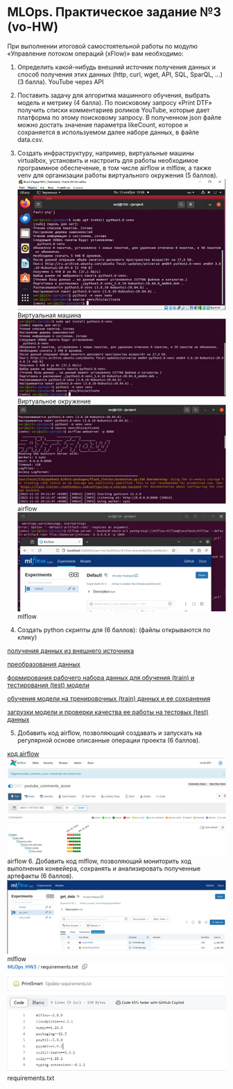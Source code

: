 # MLOps. Практическое задание №3 (vo-HW)
При выполнении итоговой самостоятельной работы по модулю «Управление потоком операций (xFlow)» вам необходимо:

1. Определить какой-нибудь внешний источник получения данных и способ получения этих данных (http, curl, wget, API, SQL, SparQL, ...) (3 балла).
YouTube через API
2. Поставить задачу для алгоритма машинного обучения, выбрать модель и метрику (4 балла).
По поисковому запросу «Print DTF» получить списки комментариев роликов YouTube, которые дает платформа по этому поисковому запросу.
В полученном json файле можно достать значение параметра likeCount, которое и сохраняется в используемом далее наборе данных, в файле data.csv.
3. Создать инфраструктуру, например, виртуальные машины virtualbox, установить и настроить для работы необходимое программное обеспечение, в том числе airflow и mlflow, а также venv для организации работы виртуального окружения (5 баллов).
      <img src="https://github.com/PrintSmart/MLOps_HW3/blob/main/screen/VB.JPG" />
Виртуальная машина
      <img src="https://github.com/PrintSmart/MLOps_HW3/blob/main/screen/venv.JPG" />
Виртуальное окружение
      <img src="https://github.com/PrintSmart/MLOps_HW3/blob/main/screen/af.JPG" />
airflow
      <img src="https://github.com/PrintSmart/MLOps_HW3/blob/main/screen/mlf.JPG" />
mlflow

4. Создать python скрипты для (6 баллов):
(файлы открываются по клику)

[получения данных из внешнего источника](scripts/get_data.py)

[преобразования данных](scripts/process_data.py)

[формирования рабочего набора данных для обучения (train) и тестирования (test) модели](scripts/train_test_split.py)

[обучения модели на тренировочных (train) данных и ее сохранения](scripts/train_model.py)

[загрузки модели и проверки качества ее работы на тестовых (test) данных](scripts/test_model.py)

5. Добавить код airflow, позволяющий создавать и запускать на регулярной основе описанные операции проекта (6 баллов).

[код airflow](scripts/youtube_comments_score.py)
      <img src="https://github.com/PrintSmart/MLOps_HW3/blob/main/screen/airflow.JPG" />
airflow
6. Добавить код mlflow, позволяющий мониторить ход выполнения конвейера, сохранять и анализировать полученные артефакты (6 баллов).
      <img src="https://github.com/PrintSmart/MLOps_HW3/blob/main/screen/mlflow.JPG" />
mlflow
      <img src="https://github.com/PrintSmart/MLOps_HW3/blob/main/screen/requirements.txt.JPG" />
requirements.txt

